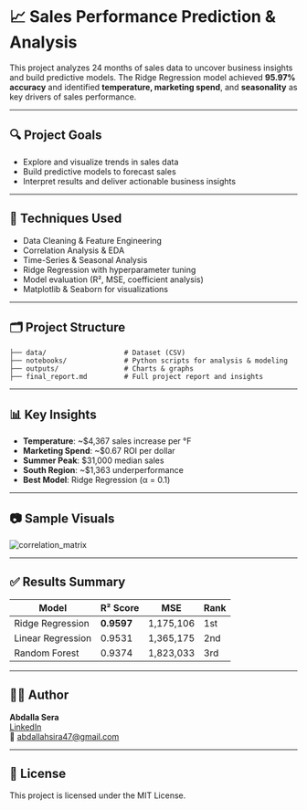 # 📈 Sales Performance Prediction & Analysis

This project analyzes 24 months of sales data to uncover business insights and build predictive models. The Ridge Regression model achieved **95.97% accuracy** and identified **temperature, marketing spend**, and **seasonality** as key drivers of sales performance.

---

## 🔍 Project Goals

- Explore and visualize trends in sales data
- Build predictive models to forecast sales
- Interpret results and deliver actionable business insights

---

## 🧠 Techniques Used

- Data Cleaning & Feature Engineering
- Correlation Analysis & EDA
- Time-Series & Seasonal Analysis
- Ridge Regression with hyperparameter tuning
- Model evaluation (R², MSE, coefficient analysis)
- Matplotlib & Seaborn for visualizations

---

## 🗂️ Project Structure

```
├── data/                   # Dataset (CSV)
├── notebooks/              # Python scripts for analysis & modeling
├── outputs/                # Charts & graphs
├── final_report.md         # Full project report and insights
```

---

## 📊 Key Insights

- **Temperature**: ~$4,367 sales increase per °F
- **Marketing Spend**: ~$0.67 ROI per dollar
- **Summer Peak**: $31,000 median sales
- **South Region**: ~$1,363 underperformance
- **Best Model**: Ridge Regression (α = 0.1)

---


## 📷 Sample Visuals

![correlation_matrix](https://github.com/user-attachments/assets/38bd2f66-a89a-428b-9501-ff92c3fcdf66)


---

## ✅ Results Summary

| Model            | R² Score | MSE       | Rank |
|------------------|----------|-----------|------|
| Ridge Regression | **0.9597** | 1,175,106 | 1st  |
| Linear Regression| 0.9531   | 1,365,175 | 2nd  |
| Random Forest    | 0.9374   | 1,823,033 | 3rd  |

---

## 🙋‍♂️ Author

**Abdalla Sera**  
[LinkedIn](https://www.linkedin.com/in/yourprofile)  
📧 abdallahsira47@gmail.com  

---

## 🧾 License

This project is licensed under the MIT License.
